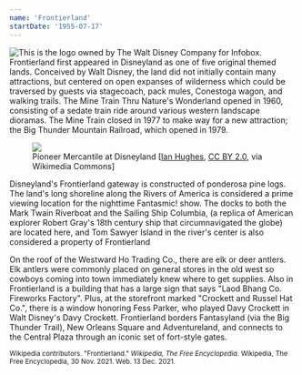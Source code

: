 ```yaml
---
name: 'Frontierland'
startDate: '1955-07-17'
---
```


<img src="https://upload.wikimedia.org/wikipedia/en/thumb/4/44/Frontierland_logo.svg/300px-Frontierland_logo.svg.png" alt="This is the logo owned by The Walt Disney Company for Infobox." title="This is the logo owned by The Walt Disney Company for Infobox." class="align-right">Frontierland first appeared in Disneyland as one of five original themed lands. Conceived by Walt Disney, the land did not initially contain many attractions, but centered on open expanses of wilderness which could be traversed by guests via stagecoach, pack mules, Conestoga wagon, and walking trails. The Mine Train Thru Nature's Wonderland opened in 1960, consisting of a sedate train ride around various western landscape dioramas. The Mine Train closed in 1977 to make way for a new attraction; the Big Thunder Mountain Railroad, which opened in 1979.

<figure class="align-left">
<img src="https://upload.wikimedia.org/wikipedia/commons/thumb/1/19/Disneyland_-_Pioneer_Mercantile.jpg/500px-Disneyland_-_Pioneer_Mercantile.jpg">

<figcaption>Pioneer Mercantile at Disneyland [<a href="https://commons.wikimedia.org/wiki/File:Disneyland_-_Pioneer_Mercantile.jpg">Ian Hughes</a>, <a href="https://creativecommons.org/licenses/by/2.0">CC BY 2.0</a>, via Wikimedia Commons]</figcaption>
</figure>

Disneyland's Frontierland gateway is constructed of ponderosa pine logs. The land's long shoreline along the Rivers of America is considered a prime viewing location for the nighttime Fantasmic! show. The docks to both the Mark Twain Riverboat and the Sailing Ship Columbia, (a replica of American explorer Robert Gray's 18th century ship that circumnavigated the globe) are located here, and Tom Sawyer Island in the river's center is also considered a property of Frontierland

On the roof of the Westward Ho Trading Co., there are elk or deer antlers. Elk antlers were commonly placed on general stores in the old west so cowboys coming into town immediately knew where to get supplies. Also in Frontierland is a building that has a large sign that says "Laod Bhang Co. Fireworks Factory". Plus, at the storefront marked "Crockett and Russel Hat Co.", there is a window honoring Fess Parker, who played Davy Crockett in Walt Disney's Davy Crockett. Frontierland borders Fantasyland (via the Big Thunder Trail), New Orleans Square and Adventureland, and connects to the Central Plaza through an iconic set of fort-style gates.

<small>Wikipedia contributors. "Frontierland." _Wikipedia, The Free Encyclopedia_. Wikipedia, The Free Encyclopedia, 30 Nov. 2021. Web. 13 Dec. 2021.</small>